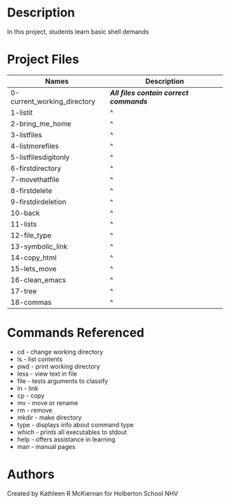 # Description
In this project, students learn basic shell demands

# Project Files
Names | Description
------|-----------------------
0-current_working_directory | ***All files contain correct commands***
1-listit | ^
2-bring_me_home | ^
3-listfiles | ^
4-listmorefiles | ^
5-listfilesdigitonly | ^
6-firstdirectory | ^
7-movethatfile | ^
8-firstdelete | ^
9-firstdirdeletion | ^
10-back | ^
11-lists | ^
12-file_type | ^
13-symbolic_link | ^
14-copy_html | ^
15-lets_move | ^
16-clean_emacs | ^
17-tree | ^
18-commas | ^

# Commands Referenced
- cd - change working directory
- ls - list contents
- pwd - print working directory
- less - view text in file
- file - tests arguments to classify
- ln - link
- cp - copy
- mv - move or rename
- rm - remove
- mkdir - make directory
- type - displays info about command type
- which - prints all executables to stdout
- help - offers assistance in learning
- man - manual pages

# Authors
Created by Kathleen R McKiernan for Holberton School NHV
